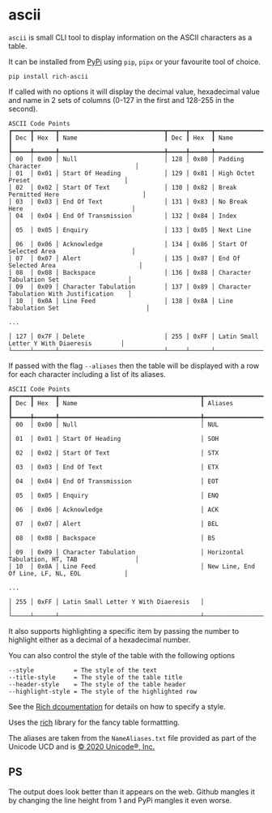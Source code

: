 # ascii

`ascii` is small CLI tool to display information on the ASCII characters as a table.

It can be installed from [PyPi](https://pypi.org/project/rich-ascii/) using `pip`, `pipx` or your favourite tool of choice.

```
pip install rich-ascii
```

If called with no options it will display the decimal value, hexadecimal value and name
in 2 sets of columns (0-127 in the first and 128-255 in the second).

```
ASCII Code Points
┏━━━━━┳━━━━━━┳━━━━━━━━━━━━━━━━━━━━━━━━━━━━━┳━━━━━┳━━━━━━┳━━━━━━━━━━━━━━━━━━━━━━━━━━━━━━━━━━━━━━━━━━━━┓
┃ Dec ┃ Hex  ┃ Name                        ┃ Dec ┃ Hex  ┃ Name                                       ┃
┡━━━━━╇━━━━━━╇━━━━━━━━━━━━━━━━━━━━━━━━━━━━━╇━━━━━╇━━━━━━╇━━━━━━━━━━━━━━━━━━━━━━━━━━━━━━━━━━━━━━━━━━━━┩
│ 00  │ 0x00 │ Null                        │ 128 │ 0x80 │ Padding Character                          │
│ 01  │ 0x01 │ Start Of Heading            │ 129 │ 0x81 │ High Octet Preset                          │
│ 02  │ 0x02 │ Start Of Text               │ 130 │ 0x82 │ Break Permitted Here                       │
│ 03  │ 0x03 │ End Of Text                 │ 131 │ 0x83 │ No Break Here                              │
│ 04  │ 0x04 │ End Of Transmission         │ 132 │ 0x84 │ Index                                      │
│ 05  │ 0x05 │ Enquiry                     │ 133 │ 0x85 │ Next Line                                  │
│ 06  │ 0x06 │ Acknowledge                 │ 134 │ 0x86 │ Start Of Selected Area                     │
│ 07  │ 0x07 │ Alert                       │ 135 │ 0x87 │ End Of Selected Area                       │
│ 08  │ 0x08 │ Backspace                   │ 136 │ 0x88 │ Character Tabulation Set                   │
│ 09  │ 0x09 │ Character Tabulation        │ 137 │ 0x89 │ Character Tabulation With Justification    │
│ 10  │ 0x0A │ Line Feed                   │ 138 │ 0x8A │ Line Tabulation Set                        │

...

│ 127 │ 0x7F │ Delete                      │ 255 │ 0xFF │ Latin Small Letter Y With Diaeresis        │
└─────┴──────┴─────────────────────────────┴─────┴──────┴────────────────────────────────────────────┘
```

If passed with the flag `--aliases` then the table will be displayed with a row for each character including a list of its aliases.

```
ASCII Code Points
┏━━━━━┳━━━━━━┳━━━━━━━━━━━━━━━━━━━━━━━━━━━━━━━━━━━━━━━┳━━━━━━━━━━━━━━━━━━━━━━━━━━━━━━━━━━━━━━━━━━━━━━━┓
┃ Dec ┃ Hex  ┃ Name                                  ┃ Aliases                                       ┃
┡━━━━━╇━━━━━━╇━━━━━━━━━━━━━━━━━━━━━━━━━━━━━━━━━━━━━━━╇━━━━━━━━━━━━━━━━━━━━━━━━━━━━━━━━━━━━━━━━━━━━━━━┩
│ 00  │ 0x00 │ Null                                  │ NUL                                           │
│ 01  │ 0x01 │ Start Of Heading                      │ SOH                                           │
│ 02  │ 0x02 │ Start Of Text                         │ STX                                           │
│ 03  │ 0x03 │ End Of Text                           │ ETX                                           │
│ 04  │ 0x04 │ End Of Transmission                   │ EOT                                           │
│ 05  │ 0x05 │ Enquiry                               │ ENQ                                           │
│ 06  │ 0x06 │ Acknowledge                           │ ACK                                           │
│ 07  │ 0x07 │ Alert                                 │ BEL                                           │
│ 08  │ 0x08 │ Backspace                             │ BS                                            │
│ 09  │ 0x09 │ Character Tabulation                  │ Horizontal Tabulation, HT, TAB                │
│ 10  │ 0x0A │ Line Feed                             │ New Line, End Of Line, LF, NL, EOL            │

...

│ 255 │ 0xFF │ Latin Small Letter Y With Diaeresis   │                                               │
└─────┴──────┴───────────────────────────────────────┴───────────────────────────────────────────────┘
```

It also supports highlighting a specific item by passing the number to highlight either as a decimal of a hexadecimal number.

You can also control the style of the table with the following options

    --style           = The style of the text
    --title-style     = The style of the table title
    --header-style    = The style of the table header
    --highlight-style = The style of the highlighted row

See the [Rich dcoumentation](https://rich.readthedocs.io/en/stable/style.html) for details on how to specify a style.

Uses the [rich](https://rich.readthedocs.io/en/latest/) library for the fancy table formattting.

The aliases are taken from the `NameAliases.txt` file provided as part of the Unicode UCD
and is [© 2020 Unicode®, Inc.](https://www.unicode.org/copyright.html)

## PS

The output does look better than it appears on the web. Github mangles it by changing the line height from 1
and PyPi mangles it even worse.
